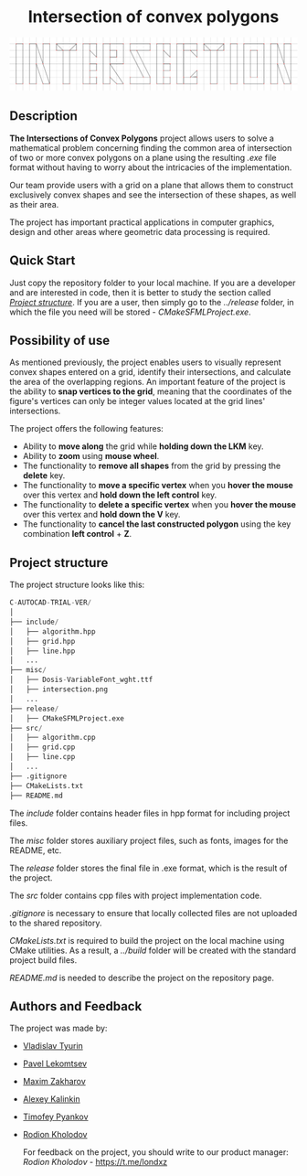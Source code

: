<div style="text-align: center">

# **Intersection of convex polygons**
![intersection](misc/intersection.png)

</div>

## Description
**The Intersections of Convex Polygons** project allows users to solve a mathematical problem concerning finding the common area of intersection of two or more convex polygons on a plane using the resulting *.exe* file format  without having to worry about the intricacies of the implementation.

Our team provide users with a grid on a plane that allows them to construct exclusively convex shapes and see the intersection of these shapes, as well as their area.

The project has important practical applications in computer graphics, design and other areas where geometric data processing is required.

## Quick Start
Just copy the repository folder to your local machine. If you are a developer and are interested in code, then it is better to study the section called *[ Project structure](https://github.com/conk7/C-AutoCAD-trial-ver?tab=readme-ov-file#%D1%81%D1%82%D1%80%D1%83%D0%BA%D1%82%D1%83%D1%80%D0%B0-%D0%BF%D1%80%D0%BE%D0%B5%D0%BA%D1%82%D0%B0)*. If you are a user, then simply go to the *../release* folder, in which the file you need will be stored - *CMakeSFMLProject.exe*.

## Possibility of use
As mentioned previously, the project enables users to visually represent convex shapes entered on a grid, identify their intersections, and calculate the area of the overlapping regions. An important feature of the project is the ability to **snap vertices to the grid**, meaning that the coordinates of the figure's vertices can only be integer values located at the grid lines' intersections.

The project offers the following features:
- Ability to **move along** the grid while **holding down the LKM** key.
- Ability to **zoom** using **mouse wheel**.
- The functionality to **remove all shapes** from the grid by pressing the **delete** key.
- The functionality to **move a specific vertex** when you **hover the mouse** over this vertex and **hold down the left control** key.
- The functionality to **delete a specific vertex** when you **hover the mouse** over this vertex and **hold down the V** key.
- The functionality to **cancel the last constructed polygon** using the key combination **left control** + **Z**.

## Project structure
The project structure looks like this:
```python
C-AUTOCAD-TRIAL-VER/
│
├── include/
│   ├── algorithm.hpp
│   ├── grid.hpp
│   ├── line.hpp
│   ...
├── misc/
│   ├── Dosis-VariableFont_wght.ttf
│   ├── intersection.png
│   ...
├── release/
│   ├── CMakeSFMLProject.exe
├── src/
│   ├── algorithm.cpp
│   ├── grid.cpp
│   ├── line.cpp
│   ...
├── .gitignore
├── CMakeLists.txt
├── README.md
```
The *include* folder contains header files in hpp format for including project files.

The *misc* folder stores auxiliary project files, such as fonts, images for the README, etc.

The *release* folder stores the final file in .exe format, which is the result of the project.

The *src* folder contains cpp files with project implementation code.

*.gitignore* is necessary to ensure that locally collected files are not uploaded to the shared repository.

*CMakeLists.txt* is required to build the project on the local machine using CMake utilities. As a result, a *../build* folder will be created with the standard project build files.

*README.md* is needed to describe the project on the repository page.
## Authors and Feedback
The project was made by:
- [Vladislav Tyurin](https://github.com/conk7)
- [Pavel Lekomtsev](https://github.com/PavelLekomtsev)
- [Maxim Zakharov](https://github.com/maximvw)
- [Alexey Kalinkin](https://github.com/cactuarix)
- [Timofey Pyankov](https://github.com/TomBomBon)
- [Rodion Kholodov](https://github.com/londxz)
  
  For feedback on the project, you should write to our product manager: *Rodion Kholodov* - https://t.me/londxz